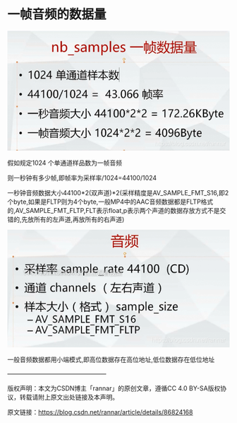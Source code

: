 
# 一帧音频的数据量 #

![](./audio/20190209173355484.png)

假如规定1024 个单通道样品数为一帧音频

则一秒钟有多少帧,即帧率为采样率/1024=44100/1024

一秒钟音频数据大小44100*2(双声道)*2(采样精度是AV_SAMPLE_FMT_S16,即2个byte,如果是FLTP则为4个byte,一般MP4中的AAC音频数据都是FLTP格式的,AV_SAMPLE_FMT_FLTP,FLT表示float,p表示两个声道的数据存放方式不是交错的,先放所有的左声道,再放所有的右声道)

![](./audio/20190209174657822.png)

一般音频数据都用小端模式,即高位数据存在高位地址,低位数据存在低位地址 

————————————————

版权声明：本文为CSDN博主「rannar」的原创文章，遵循CC 4.0 BY-SA版权协议，转载请附上原文出处链接及本声明。

原文链接：https://blog.csdn.net/rannar/article/details/86824168